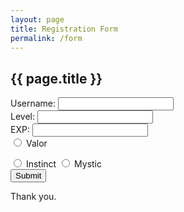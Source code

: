 ```yaml
---
layout: page
title: Registration Form
permalink: /form
---
```


## {{ page.title }}

<form>

 <label for="username">Username:</label>
  <input type="text" id="username" name="username" />
<br />
 <label for="level">Level:</label>
  <input type="number" id="level" name="level" />
<br />
 <label for="exp">EXP:</label>
  <input type="number" id="exp" name="exp" />
<br />
  <input type="radio" id="ValorTeam" name="team" value="Valor" />
    <label for="ValorTeam">Valor</label>

  <input type="radio" id="InstinctTeam" name="team" value="Instinct" />
    <label for="InstinctTeam">Instinct</label>

  <input type="radio" id="MysticTeam" name="team" value="Mystic" />
    <label for="MysticTeam">Mystic</label>
<br />
  <button type="submit" value="Submit">Submit</button>
    
</form>

Thank you.
